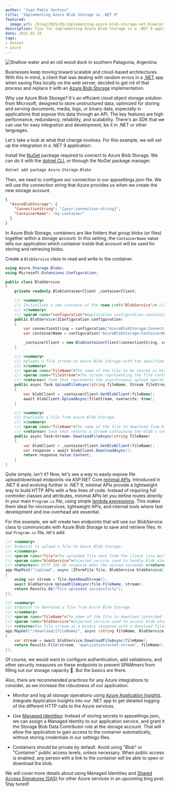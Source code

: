```yaml
---
author: "Juan Pablo Ventoso"
title: "Implementing Azure Blob Storage in .NET 9"
featured:
  image_url: /blog/2025/05/implementing-azure-blob-storage-net-9/water-and-wood-dock.png
description: Tips for implementing Azure Blob Storage in a .NET 9 application.
date: 2025-05-16
tags:
- dotnet
- azure
---
```


![Shallow water and an old wood dock in southern Patagonia, Argentina](https://raw.githubusercontent.com/juanpabloventoso/end-point-blog/refs/heads/master/2025/05/implementing-azure-blob-storage-net-9/water-and-wood-dock.jpg)
<!-- Photo by Juan Pablo Ventoso, 2022. -->

Businesses keep moving toward scalable and cloud-based architectures. With this in mind, a client that was dealing with random errors in a [.NET](https://dotnet.microsoft.com/) app when saving files locally on the web server, decided to get rid of that process and replace it with an [Azure Blob Storage](https://azure.microsoft.com/en-us/products/storage/blobs) implementation.

Why use Azure Blob Storage? It's an efficient cloud object storage solution from Microsoft, designed to store unstructured data, optimized for storing and serving documents, media, logs, or binary data, especially in applications that expose this data through an API. The key features are high performance, redundancy, reliability, and scalability. There's an SDK that we can use for easy integration and development, be it in .NET or other languages.

Let's take a look at what that change involves. For this example, we will set up the integration in a .NET 9 application:

Install the [NuGet](https://www.nuget.org/) package required to connect to Azure Blob Storage. We can do it with the [dotnet CLI](https://learn.microsoft.com/en-us/dotnet/core/tools/), or through the NuGet package manager.

```cmd
dotnet add package Azure.Storage.Blobs
```

Then, we need to configure our connection in our appsettings.json file. We will use the connection string that Azure provides us when we create the new storage account.

```json
{
  "AzureBlobStorage": {
    "ConnectionString": "{your-connection-string}",
    "ContainerName": "my-container"
  }
}
```

In Azure Blob Storage, containers are like folders that group blobs (or files) together within a storage account. In this setting, the `ContainerName` value tells our application which container inside that account will be used for storing and retrieving blobs.

Create a `BlobService` class to read and write to the container.

```csharp
using Azure.Storage.Blobs;
using Microsoft.Extensions.Configuration;

public class BlobService
{
    private readonly BlobContainerClient _containerClient;

    /// <summary>
    /// Initializes a new instance of the <see cref="BlobService"/> class.
    /// </summary>
    /// <param name="configuration">Application configuration containing Azure Blob Storage settings.</param>
    public BlobService(IConfiguration configuration)
    {
        var connectionString = configuration["AzureBlobStorage:ConnectionString"];
        var containerName = configuration["AzureBlobStorage:ContainerName"];

        _containerClient = new BlobContainerClient(connectionString, containerName);
    }

    /// <summary>
    /// Uploads a file stream to Azure Blob Storage with the specified file name.
    /// </summary>
    /// <param name="fileName">The name of the file to be stored in blob storage.</param>
    /// <param name="fileStream">The stream representing the file content.</param>
    /// <returns>A task that represents the asynchronous upload operation.</returns>
    public async Task UploadFileAsync(string fileName, Stream fileStream)
    {
        var blobClient = _containerClient.GetBlobClient(fileName);
        await blobClient.UploadAsync(fileStream, overwrite: true);
    }

    /// <summary>
    /// Downloads a file from Azure Blob Storage.
    /// </summary>
    /// <param name="fileName">The name of the file to download from blob storage.</param>
    /// <returns>A task that returns a stream containing the blob's content.</returns>
    public async Task<Stream> DownloadFileAsync(string fileName)
    {
        var blobClient = _containerClient.GetBlobClient(fileName);
        var response = await blobClient.DownloadAsync();
        return response.Value.Content;
    }
}
```

Quite simple, isn't it? Now, let's see a way to easily expose file upload/download endpoints via ASP.NET Core [minimal APIs](https://learn.microsoft.com/en-us/aspnet/core/tutorials/min-web-api). Introduced in .NET 6 and evolving further in .NET 9, minimal APIs provide a lightweight way to build HTTP APIs with a few lines of code. Instead of requiring full controller classes and attributes, minimal APIs let you define routes directly in your main `Program.cs` file, using simple [lambda expressions](https://learn.microsoft.com/dotnet/csharp/language-reference/operators/lambda-expressions). This makes them ideal for microservices, lightweight APIs, and internal tools where fast development and low overhead are essential.

For this example, we will create two endpoints that will use our BlobService class to communicate with Azure Blob Storage to save and retrieve files. In our `Program.cs` file, let's add:

```csharp
/// <summary>
/// Endpoint to upload a file to Azure Blob Storage.
/// </summary>
/// <param name="file">The uploaded file sent from the client (via multipart/form-data).</param>
/// <param name="blobService">Injected service used to handle blob storage operations.</param>
/// <returns>An HTTP 200 OK response when the upload succeeds.</returns>
app.MapPost("/upload", async (IFormFile file, BlobService blobService) =>
{
    using var stream = file.OpenReadStream();
    await blobService.UploadFileAsync(file.FileName, stream);
    return Results.Ok("File uploaded successfully");
});

/// <summary>
/// Endpoint to download a file from Azure Blob Storage.
/// </summary>
/// <param name="fileName">The name of the file to download (provided in the URL path).</param>
/// <param name="blobService">Injected service used to access blob storage.</param>
/// <returns>The file stream as a binary response with a download filename.</returns>
app.MapGet("/download/{fileName}", async (string fileName, BlobService blobService) =>
{
    var stream = await blobService.DownloadFileAsync(fileName);
    return Results.File(stream, "application/octet-stream", fileName);
});
```

Of course, we would want to configure authentication, add validations, and other security measures on these endpoints to prevent SPAMmers from filling out our storage capacity 🙂. But the basics are there.

Also, there are recommended practices for any Azure integrations to consider, as we increase the robustness of our application:

- Monitor and log all storage operations using [Azure Application Insights](https://learn.microsoft.com/azure/azure-monitor/app/app-insights-overview). Integrate Application Insights into our .NET app to get detailed logging of the different HTTP calls to the Azure services.

- Use [Managed Identities](https://learn.microsoft.com/en-us/entra/identity/managed-identities-azure-resources/overview): Instead of storing secrets in appsettings.json, we can assign a Managed Identity to our application service, and grant it the Storage Blob Data Contributor role at the storage account. That will allow the application to gain access to the container automatically, without storing credentials in our settings files.

- Containers should be private by default. Avoid using "Blob" or "Container" public access levels, unless necessary. When public access is enabled, any person with a link to the container will be able to open or download the blob.

We will cover more details about using Managed Identities and [Shared Access Signatures (SAS)](https://learn.microsoft.com/en-us/azure/storage/common/storage-sas-overview) for other Azure services in an upcoming blog post. Stay tuned!